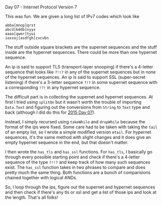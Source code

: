 Day 07 - Internet Protocol Version 7

This was fun. We are given a long list of IPv7 codes which look like
```
abba[mnop]qrst
abcd[bddb]xyyx
aaaa[qwer]tyui
ioxxoj[asdfgh]zxcvbn
```
The stuff outside square brackets are the supernet sequences and the stuff inside are the hypernet sequences. There could be more than one hypernet sequence.

An ip is said to support TLS (transport-layer snooping) if there's a 4-letter sequence that looks like `?!!?` in any of the supernet sequences but in none of the hypernet sequences. An ip is said to support SSL (super-secret listening) if there's a 3-letter sequence `?!?` in some supernet sequence with a corresponding `!?!` in any hypernet sequence.

The difficult part is in collecting the supernet and hypernet sequences. At first I tried using `splitOn` but it wasn't worth the trouble of importing `Data.Text` and figuring out the conversions from `String` to `Text` type and back (although I did do this for [2015 Day 07](https://github.com/shrivathsap/advent_of_code/tree/main/2015/day07)).

Instead, I simply recursed using `takeWhile` and `dropWhile` because the format of the ips were fixed. Some care had to be taken with taking the `tail` of an empty list, so I wrote a simple modified version `mtail`. For hypernet sequences, it's the same method with slight changes and it does give an empty hypernet sequence in the end, but that doesn't matter.

I then wrote the `has_tls` and `has_ssl` functions. For `has_tls`, I basically go through every possible starting point and check if there's a 4-letter sequence of the type `?!!?` and keep track of how many such sequences exist. The `has_ssl` function takes in two phrases to compare and does pretty much the same thing. Both functions are a bunch of comparisions chained together with logical ANDs.

So, I loop through the ips, figure out the supernet and hypernet sequences and then check if there's any tls or ssl and get a list of those ips and look at the length. That's all folks!